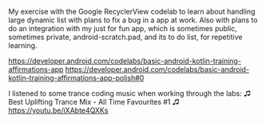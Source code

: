 My exercise with the Google RecyclerView codelab to learn about handling large dynamic list with 
plans to fix a bug in a app at work. Also with plans to do an integration with my just for fun app, 
which is sometimes public, sometimes private, android-scratch.pad, and its to do list,
for repetitive learning.

https://developer.android.com/codelabs/basic-android-kotlin-training-affirmations-app
https://developer.android.com/codelabs/basic-android-kotlin-training-affirmations-app-polish#0


I listened to some trance coding music when working through the labs:
  ♫ Best Uplifting Trance Mix - All Time Favourites #1 ♫
  https://youtu.be/iXAbte4QXKs